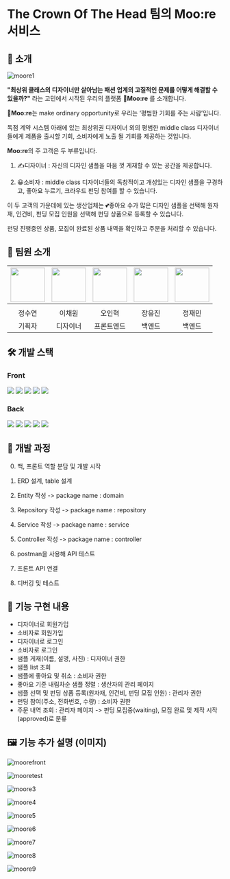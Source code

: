 # The Crown Of The Head 팀의 Moo:re 서비스

## 👋 소개

   
![moore1](https://user-images.githubusercontent.com/49269218/215564794-31d79f41-d213-40f7-b4fb-4fb13a3a6dee.png)


   
__"최상위 클래스의 디자이너만 살아남는 패션 업계의 고질적인 문제를 어떻게 해결할 수 있을까?"__ 라는 고민에서 시작된 우리의 플랫폼 __👿Moo:re__ 를 소개합니다.

**👿Moo:re**는 make ordinary opportunity로 우리는 ‘평범한 기회를 주는 사람’입니다.


독점 계약 시스템 아래에 있는 최상위권 디자이너 외의 평범한 middle class 디자이너들에게 제품을 출시할 기회, 소비자에게 노출 될 기회를 제공하는 것입니다. 





**Moo:re**의 주 고객은 두 부류입니다.


1. ✍디자이너 : 자신의 디자인 샘플을 마음 껏 게재할 수 있는 공간을 제공합니다. 


2. 😀소비자 : middle class 디자이너들의 독창적이고 개성있는 디자인 샘플을 구경하고, 좋아요 누르기, 크라우드 펀딩 참여를 할 수 있습니다.






이 두 고객의 가운데에 있는 생산업체는 💕좋아요 수가 많은 디자인 샘플을 선택해 원자재, 인건비, 펀딩 모집 인원을 선택해 펀딩 상품으로 등록할 수 있습니다.


펀딩 진행중인 상품, 모집이 완료된 상품 내역을 확인하고 주문을 처리할 수 있습니다. 



## 👫 팀원 소개

|<img src="https://github.com/~~~.png" width="80">|<img src="https://github.com/~~~.png" width="80">|<img src="https://github.com/ohinhyuk.png" width="80">|<img src="https://github.com/yujin9747.png" width="80">|<img src="https://github.com/woals00.png" width="80">|
|:---:|:---:|:---:|:---:|:---:|
|[](https://github.com/ImInnocent)|[](https://github.com/dearyeon)|[](https://github.com/ohinhyuk)|[](https://github.com/yujin9747)|[](https://github.com/woals00)|
|정수연|이채원|오인혁|장유진|정재민
|기획자|디자이너|프론트엔드|백엔드|백엔드


## 🛠 개발 스택

### Front   
<img src="https://img.shields.io/badge/javascript-F7DF1E?style=for-the-badge&logo=javascript&logoColor=black"> <img src="https://img.shields.io/badge/react-61DAFB?style=for-the-badge&logo=react&logoColor=black"> <img src="https://img.shields.io/badge/Mui-0C2340?style=for-the-badge&logo=MUI&logoColor=#FFFFFF"> <img src="https://img.shields.io/badge/styled-components-DB7093?style=for-the-badge&logo=styled-components&logoColor=#000000"> <img src="https://img.shields.io/badge/axios-5A29E4?style=for-the-badge&logo=axios&logoColor=white">

### Back   

<img src="https://img.shields.io/badge/JAVA-007396?style=for-the-badge&logo=java&logoColor=white"> <img src="https://img.shields.io/badge/mysql-4479A1?style=for-the-badge&logo=mysql&logoColor=white"> <img src="https://img.shields.io/badge/aws-232F3E?style=for-the-badge&logo=aws&logoColor=white"> <img src="https://img.shields.io/badge/Hibernate-59666C?style=for-the-badge&logo=Hibernate&logoColor=white"> <img src="https://img.shields.io/badge/SpringBoot-6DB33F?style=for-the-badge&logo=SpringBoot&logoColor=white">


## 🎢 개발 과정
0. 백, 프론트 역할 분담 및 개발 시작


1. ERD 설계, table 설계


2. Entity 작성 -> package name : domain


3. Repository 작성 -> package name : repository


4. Service 작성 -> package name : service


5. Controller 작성 -> package name : controller


6. postman을 사용해 API 테스트


7. 프론트 API 연결


8. 디버깅 및 테스트



## 💪 기능 구현 내용
- 디자이너로 회원가입
- 소비자로 회원가입
- 디자이너로 로그인
- 소비자로 로그인
- 샘플 게재(이름, 설명, 사진) : 디자이너 권한
- 샘플 list 조회
- 샘플에 좋아요 및 취소 : 소비자 권한
- 좋아요 기준 내림차순 샘플 정렬 : 생산자의 관리 페이지
- 샘플 선택 및 펀딩 상품 등록(원자재, 인건비, 펀딩 모집 인원) : 관리자 권한
- 펀딩 참여(주소, 전화번호, 수량) : 소비자 권한
- 주문 내역 조회 : 관리자 페이지 -> 펀딩 모집중(waiting), 모집 완료 및 제작 시작(approved)로 분류

## 🖼 기능 추가 설명 (이미지)

![moorefront](https://user-images.githubusercontent.com/49269218/215571600-9d9c89fb-77d9-4a95-9729-b2e75dfc8a4c.jpg)

![mooretest](https://user-images.githubusercontent.com/49269218/215569379-cf5c327f-a80e-48e2-9e04-31a758d269c3.jpg)

![moore3](https://user-images.githubusercontent.com/49269218/215569863-31705fe5-e2db-418f-b4cd-6aa2c8960077.jpg)

![moore4](https://user-images.githubusercontent.com/49269218/215569859-0f077065-a1bd-4757-9be7-98a6d4d2252c.jpg)

![moore5](https://user-images.githubusercontent.com/49269218/215569855-404dda62-566a-4b4b-bf2c-a3f29e557688.jpg)

![moore6](https://user-images.githubusercontent.com/49269218/215569851-2ae4e795-9028-4862-8659-ba85dddbe21f.jpg)

![moore7](https://user-images.githubusercontent.com/49269218/215569849-bd80acf4-01fd-4fa7-94a9-774f5c6743da.jpg)

![moore8](https://user-images.githubusercontent.com/49269218/215569847-c950db73-a3c8-4d83-a328-eab4df60da2e.jpg)

![moore9](https://user-images.githubusercontent.com/49269218/215569837-5b714e1e-9fb7-4ca4-810f-8303b1011566.jpg)
